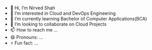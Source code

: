 - 👋 Hi, I’m Nirved Shah
- 👀 I’m interested in Cloud and DevOps Engineering
- 🌱 I’m currently learning Bachelor of Computer Applications(BCA)
- 💞️ I’m looking to collaborate on Cloud Projects
- 📫 How to reach me ...
- 😄 Pronouns: ...
- ⚡ Fun fact: ...

<!---
CosmosKing777/CosmosKing777 is a ✨ special ✨ repository because its `README.md` (this file) appears on your GitHub profile.
You can click the Preview link to take a look at your changes.
--->
